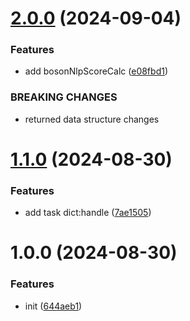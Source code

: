 # [2.0.0](https://github.com/cycjimmy/chinese-sentiment/compare/v1.1.0...v2.0.0) (2024-09-04)


### Features

* add bosonNlpScoreCalc ([e08fbd1](https://github.com/cycjimmy/chinese-sentiment/commit/e08fbd109081b45313758009d07ccf05f029e501))


### BREAKING CHANGES

* returned data structure changes

# [1.1.0](https://github.com/cycjimmy/chinese-sentiment/compare/v1.0.0...v1.1.0) (2024-08-30)


### Features

* add task dict:handle ([7ae1505](https://github.com/cycjimmy/chinese-sentiment/commit/7ae15051cb443483807071e09af06248250e0a69))

# 1.0.0 (2024-08-30)


### Features

* init ([644aeb1](https://github.com/cycjimmy/chinese-sentiment/commit/644aeb1b426b06b82b238fea302a417b598997ec))
